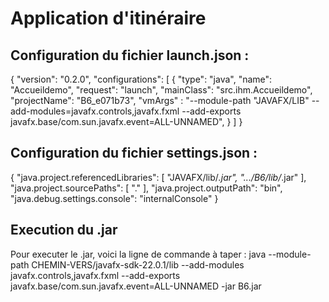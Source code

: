 # Application d'itinéraire

## Configuration du fichier launch.json :

{
    "version": "0.2.0",
    "configurations": [
        {
            "type": "java",
            "name": "Accueildemo",
            "request": "launch",
            "mainClass": "src.ihm.Accueildemo",
            "projectName": "B6_e071b73",
            "vmArgs" : "--module-path "JAVAFX/LIB" --add-modules=javafx.controls,javafx.fxml --add-exports javafx.base/com.sun.javafx.event=ALL-UNNAMED",
        }
    ]
}

## Configuration du fichier settings.json :

{
    "java.project.referencedLibraries": [
        "JAVAFX/lib/*.jar",
        ".../B6/lib/*.jar"
    ],
    "java.project.sourcePaths": [
        "."
    ],
    "java.project.outputPath": "bin",
    "java.debug.settings.console": "internalConsole"
}

## Execution du .jar

Pour executer le .jar, voici la ligne de commande à taper :
java --module-path CHEMIN-VERS/javafx-sdk-22.0.1/lib --add-modules javafx.controls,javafx.fxml --add-exports javafx.base/com.sun.javafx.event=ALL-UNNAMED -jar B6.jar